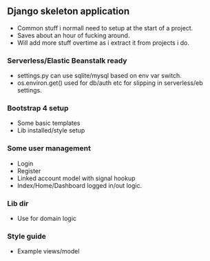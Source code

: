 ## Django skeleton application
- Common stuff i normall need to setup at the start of a project. 
- Saves about an hour of fucking around. 
- Will add more stuff overtime as i extract it from projects i do. 

### Serverless/Elastic Beanstalk ready 
- settings.py can use sqlite/mysql based on env var switch. 
- os.environ.get() used for db/auth etc for slipping in serverless/eb settings.

### Bootstrap 4 setup
- Some basic templates
- Lib installed/style setup

### Some user management 
- Login
- Register 
- Linked account model with signal hookup
- Index/Home/Dashboard logged in/out logic.

### Lib dir 
- Use for domain logic 

### Style guide
- Example views/model 
